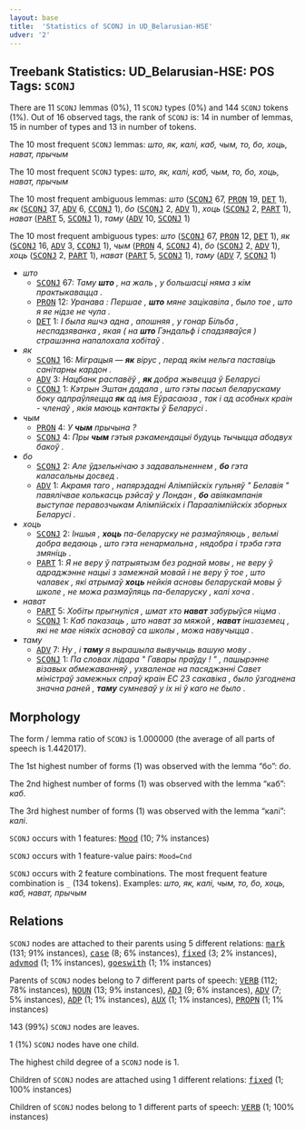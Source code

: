 ```yaml
---
layout: base
title:  'Statistics of SCONJ in UD_Belarusian-HSE'
udver: '2'
---
```


## Treebank Statistics: UD_Belarusian-HSE: POS Tags: `SCONJ`

There are 11 `SCONJ` lemmas (0%), 11 `SCONJ` types (0%) and 144 `SCONJ` tokens (1%).
Out of 16 observed tags, the rank of `SCONJ` is: 14 in number of lemmas, 15 in number of types and 13 in number of tokens.

The 10 most frequent `SCONJ` lemmas: <em>што, як, калі, каб, чым, то, бо, хоць, нават, прычым</em>

The 10 most frequent `SCONJ` types:  <em>што, як, калі, каб, чым, то, бо, хоць, нават, прычым</em>

The 10 most frequent ambiguous lemmas: <em>што</em> (<tt><a href="be_hse-pos-SCONJ.html">SCONJ</a></tt> 67, <tt><a href="be_hse-pos-PRON.html">PRON</a></tt> 19, <tt><a href="be_hse-pos-DET.html">DET</a></tt> 1), <em>як</em> (<tt><a href="be_hse-pos-SCONJ.html">SCONJ</a></tt> 37, <tt><a href="be_hse-pos-ADV.html">ADV</a></tt> 6, <tt><a href="be_hse-pos-CCONJ.html">CCONJ</a></tt> 1), <em>бо</em> (<tt><a href="be_hse-pos-SCONJ.html">SCONJ</a></tt> 2, <tt><a href="be_hse-pos-ADV.html">ADV</a></tt> 1), <em>хоць</em> (<tt><a href="be_hse-pos-SCONJ.html">SCONJ</a></tt> 2, <tt><a href="be_hse-pos-PART.html">PART</a></tt> 1), <em>нават</em> (<tt><a href="be_hse-pos-PART.html">PART</a></tt> 5, <tt><a href="be_hse-pos-SCONJ.html">SCONJ</a></tt> 1), <em>таму</em> (<tt><a href="be_hse-pos-ADV.html">ADV</a></tt> 10, <tt><a href="be_hse-pos-SCONJ.html">SCONJ</a></tt> 1)

The 10 most frequent ambiguous types:  <em>што</em> (<tt><a href="be_hse-pos-SCONJ.html">SCONJ</a></tt> 67, <tt><a href="be_hse-pos-PRON.html">PRON</a></tt> 12, <tt><a href="be_hse-pos-DET.html">DET</a></tt> 1), <em>як</em> (<tt><a href="be_hse-pos-SCONJ.html">SCONJ</a></tt> 16, <tt><a href="be_hse-pos-ADV.html">ADV</a></tt> 3, <tt><a href="be_hse-pos-CCONJ.html">CCONJ</a></tt> 1), <em>чым</em> (<tt><a href="be_hse-pos-PRON.html">PRON</a></tt> 4, <tt><a href="be_hse-pos-SCONJ.html">SCONJ</a></tt> 4), <em>бо</em> (<tt><a href="be_hse-pos-SCONJ.html">SCONJ</a></tt> 2, <tt><a href="be_hse-pos-ADV.html">ADV</a></tt> 1), <em>хоць</em> (<tt><a href="be_hse-pos-SCONJ.html">SCONJ</a></tt> 2, <tt><a href="be_hse-pos-PART.html">PART</a></tt> 1), <em>нават</em> (<tt><a href="be_hse-pos-PART.html">PART</a></tt> 5, <tt><a href="be_hse-pos-SCONJ.html">SCONJ</a></tt> 1), <em>таму</em> (<tt><a href="be_hse-pos-ADV.html">ADV</a></tt> 7, <tt><a href="be_hse-pos-SCONJ.html">SCONJ</a></tt> 1)


* <em>што</em>
  * <tt><a href="be_hse-pos-SCONJ.html">SCONJ</a></tt> 67: <em>Таму <b>што</b> , на жаль , у большасці няма з кім практыкавацца .</em>
  * <tt><a href="be_hse-pos-PRON.html">PRON</a></tt> 12: <em>Уранава : Першае , <b>што</b> мяне зацікавіла , было тое , што я яе нідзе не чула .</em>
  * <tt><a href="be_hse-pos-DET.html">DET</a></tt> 1: <em>I была яшчэ адна , апошняя , у гонар Більба , неспадзяванка , якая ( на <b>што</b> Гэндальф і спадзяваўся ) страшэнна напалохала хобітаў .</em>
* <em>як</em>
  * <tt><a href="be_hse-pos-SCONJ.html">SCONJ</a></tt> 16: <em>Мiграцыя — <b>як</b> вiрус , перад якiм нельга паставiць санiтарны кардон .</em>
  * <tt><a href="be_hse-pos-ADV.html">ADV</a></tt> 3: <em>Нацбанк распавёў , <b>як</b> добра жывецца ў Беларусі</em>
  * <tt><a href="be_hse-pos-CCONJ.html">CCONJ</a></tt> 1: <em>Кэтрын Эштан дадала , што гэты пасыл беларускаму боку адпраўляецца <b>як</b> ад імя Еўрасаюза , так і ад асобных краін - членаў , якія маюць кантакты ў Беларусі .</em>
* <em>чым</em>
  * <tt><a href="be_hse-pos-PRON.html">PRON</a></tt> 4: <em>У <b>чым</b> прычына ?</em>
  * <tt><a href="be_hse-pos-SCONJ.html">SCONJ</a></tt> 4: <em>Пры <b>чым</b> гэтыя рэкамендацыі будуць тычыцца абодвух бакоў .</em>
* <em>бо</em>
  * <tt><a href="be_hse-pos-SCONJ.html">SCONJ</a></tt> 2: <em>Але ўдзельнічаю з задавальненнем , <b>бо</b> гэта каласальны досвед .</em>
  * <tt><a href="be_hse-pos-ADV.html">ADV</a></tt> 1: <em>Акрамя таго , напярэдадні Алімпійскіх гульняў " Белавія " павялічвае колькасць рэйсаў у Лондан , <b>бо</b> авіякампанія выступае перавозчыкам Алімпійскіх і Параалімпійскіх зборных Беларусі .</em>
* <em>хоць</em>
  * <tt><a href="be_hse-pos-SCONJ.html">SCONJ</a></tt> 2: <em>Іншыя , <b>хоць</b> па-беларуску не размаўляюць , вельмі добра ведаюць , што гэта ненармальна , нядобра і трэба гэта змяніць .</em>
  * <tt><a href="be_hse-pos-PART.html">PART</a></tt> 1: <em>Я не веру ў патрыятызм без роднай мовы , не веру ў адраджэнне нацыі з замежнай мовай і не веру ў тое , што чалавек , які атрымаў <b>хоць</b> нейкія асновы беларускай мовы ў школе , не можа размаўляць па-беларуску , калі хоча .</em>
* <em>нават</em>
  * <tt><a href="be_hse-pos-PART.html">PART</a></tt> 5: <em>Хобіты прыгнуліся , шмат хто <b>нават</b> забурыўся ніцма .</em>
  * <tt><a href="be_hse-pos-SCONJ.html">SCONJ</a></tt> 1: <em>Каб паказаць , што нават за мяжой , <b>нават</b> іншаземец , які не мае ніякіх асноваў са школы , можа навучыцца .</em>
* <em>таму</em>
  * <tt><a href="be_hse-pos-ADV.html">ADV</a></tt> 7: <em>Ну , і <b>таму</b> я вырашыла вывучыць вашую мову .</em>
  * <tt><a href="be_hse-pos-SCONJ.html">SCONJ</a></tt> 1: <em>Па словах лідара " Гавары праўду ! " , пашырэнне візавых абмежаванняў , ухваленае на пасяджэнні Савет міністраў замежных спраў краін ЕС 23 сакавіка , было ўзгоднена значна раней , <b>таму</b> сумневаў у іх ні ў каго не было .</em>

## Morphology

The form / lemma ratio of `SCONJ` is 1.000000 (the average of all parts of speech is 1.442017).

The 1st highest number of forms (1) was observed with the lemma “бо”: <em>бо</em>.

The 2nd highest number of forms (1) was observed with the lemma “каб”: <em>каб</em>.

The 3rd highest number of forms (1) was observed with the lemma “калі”: <em>калі</em>.

`SCONJ` occurs with 1 features: <tt><a href="be_hse-feat-Mood.html">Mood</a></tt> (10; 7% instances)

`SCONJ` occurs with 1 feature-value pairs: `Mood=Cnd`

`SCONJ` occurs with 2 feature combinations.
The most frequent feature combination is `_` (134 tokens).
Examples: <em>што, як, калі, чым, то, бо, хоць, каб, нават, прычым</em>


## Relations

`SCONJ` nodes are attached to their parents using 5 different relations: <tt><a href="be_hse-dep-mark.html">mark</a></tt> (131; 91% instances), <tt><a href="be_hse-dep-case.html">case</a></tt> (8; 6% instances), <tt><a href="be_hse-dep-fixed.html">fixed</a></tt> (3; 2% instances), <tt><a href="be_hse-dep-advmod.html">advmod</a></tt> (1; 1% instances), <tt><a href="be_hse-dep-goeswith.html">goeswith</a></tt> (1; 1% instances)

Parents of `SCONJ` nodes belong to 7 different parts of speech: <tt><a href="be_hse-pos-VERB.html">VERB</a></tt> (112; 78% instances), <tt><a href="be_hse-pos-NOUN.html">NOUN</a></tt> (13; 9% instances), <tt><a href="be_hse-pos-ADJ.html">ADJ</a></tt> (9; 6% instances), <tt><a href="be_hse-pos-ADV.html">ADV</a></tt> (7; 5% instances), <tt><a href="be_hse-pos-ADP.html">ADP</a></tt> (1; 1% instances), <tt><a href="be_hse-pos-AUX.html">AUX</a></tt> (1; 1% instances), <tt><a href="be_hse-pos-PROPN.html">PROPN</a></tt> (1; 1% instances)

143 (99%) `SCONJ` nodes are leaves.

1 (1%) `SCONJ` nodes have one child.

The highest child degree of a `SCONJ` node is 1.

Children of `SCONJ` nodes are attached using 1 different relations: <tt><a href="be_hse-dep-fixed.html">fixed</a></tt> (1; 100% instances)

Children of `SCONJ` nodes belong to 1 different parts of speech: <tt><a href="be_hse-pos-VERB.html">VERB</a></tt> (1; 100% instances)

